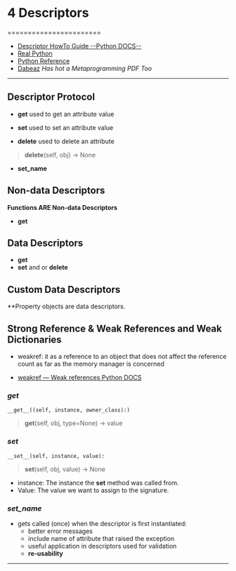 # 4 Descriptors
=======================

- [Descriptor HowTo Guide --Python DOCS-- ](https://docs.python.org/3/howto/descriptor.html)
- [Real Python](https://realpython.com/python-descriptors/)
- [Python Reference](https://python-reference.readthedocs.io/en/latest/docs/dunderdsc/)
- [Dabeaz](http://dabeaz.com/py3meta/) *Has hot a Metaprogramming PDF Too*

-----------------------------------------------------------------------------------------------------

## Descriptor Protocol

- **__get__**  used to get an attribute value

- **__set__**  used to set an attribute value

- **__delete__** used to delete an attribute
> __delete__(self, obj) -> None

- **__set_name__**

## Non-data Descriptors

**Functions **ARE** Non-data Descriptors**

- **__get__**

##  Data Descriptors

- **__get__**
- **__set__** and or **__delete__**

## Custom Data Descriptors

**Property objects are data descriptors.


## Strong Reference & Weak References and Weak Dictionaries

* weakref: 
 it as a reference to an object that does not affect the reference count as far as the memory manager is concerned

- [weakref — Weak references Python DOCS](https://docs.python.org/3/library/weakref.html)


### *__get__* 

```
__get__((self, instance, owner_class):)

```

> __get__(self, obj, type=None) -> value

### *__set__* 


```
__set__(self, instance, value):

```
> __set__(self, obj, value) -> None

- instance: The instance the __set__ method was called from.
- Value: The value we want to assign to the signature.

### *__set_name__*

* gets called (once) when the descriptor is first instantiated:
    * better error messages
    * include name of attribute that raised the exception
    * useful application in descriptors used for validation
    * **re-usability**

-----------------------------------------------------------------------------------------------------